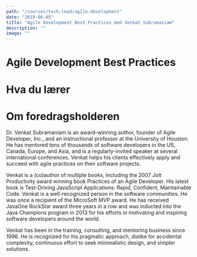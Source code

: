 ```yaml
---
path: "/courses/tech-lead/agile-development"
date: "2019-06-05"
title: "Agile Development Best Practices med Venkat Subramaniam"
description: ""
image: ""
---
```


# Agile Development Best Practices

# Hva du lærer

# Om foredragsholderen

Dr. Venkat Subramaniam is an award-winning author, founder of Agile Developer, Inc., and an instructional professor at the University of Houston. He has mentored tens of thousands of software developers in the US, Canada, Europe, and Asia, and is a regularly-invited speaker at several international conferences. Venkat helps his clients effectively apply and succeed with agile practices on their software projects.

Venkat is a (co)author of multiple books, including the 2007 Jolt Productivity award winning book Practices of an Agile Developer. His latest book is Test-Driving JavaScript Applications: Rapid, Confident, Maintainable Code. Venkat is a well-recognized person in the software communities. He was once a recipient of the MicroSoft MVP award. He has received JavaOne RockStar award three years in a row and was inducted into the Java Champions program in 2013 for his efforts in motivating and inspiring software developers around the world.

Venkat has been in the training, consulting, and mentoring business since 1996. He is recognized for his pragmatic approach, dislike for accidental complexity, continuous effort to seek minimalistic design, and simpler solutions.
